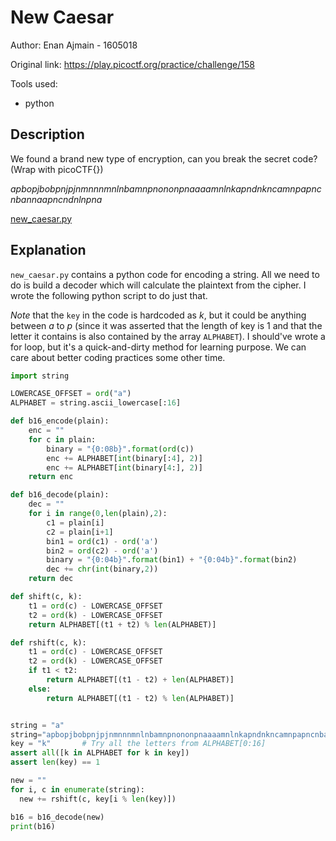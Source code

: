 # New Caesar

Author: Enan Ajmain - 1605018

Original link: https://play.picoctf.org/practice/challenge/158

Tools used:
- python


## Description

We found a brand new type of encryption, can you break the secret code? (Wrap
with picoCTF{})

*apbopjbobpnjpjnmnnnmnlnbamnpnononpnaaaamnlnkapndnkncamnpapncnbannaapncndnlnpna*

[new_caesar.py][1]

## Explanation

`new_caesar.py` contains a python code for encoding a string. All we need to do
is build a decoder which will calculate the plaintext from the cipher. I wrote
the following python script to do just that.

*Note* that the `key` in the code is hardcoded as *k*, but it could be anything
between *a* to *p* (since it was asserted that the length of key is 1 and that
the letter it contains is also contained by the array `ALPHABET`). I should've
wrote a for loop, but it's a quick-and-dirty method for learning purpose. We can
care about better coding practices some other time.

```python
import string

LOWERCASE_OFFSET = ord("a")
ALPHABET = string.ascii_lowercase[:16]

def b16_encode(plain):
    enc = ""
    for c in plain:
        binary = "{0:08b}".format(ord(c))
        enc += ALPHABET[int(binary[:4], 2)]
        enc += ALPHABET[int(binary[4:], 2)]
    return enc

def b16_decode(plain):
    dec = ""
    for i in range(0,len(plain),2):
        c1 = plain[i]
        c2 = plain[i+1]
        bin1 = ord(c1) - ord('a')
        bin2 = ord(c2) - ord('a')
        binary = "{0:04b}".format(bin1) + "{0:04b}".format(bin2)
        dec += chr(int(binary,2))
    return dec

def shift(c, k):
    t1 = ord(c) - LOWERCASE_OFFSET
    t2 = ord(k) - LOWERCASE_OFFSET
    return ALPHABET[(t1 + t2) % len(ALPHABET)]

def rshift(c, k):
    t1 = ord(c) - LOWERCASE_OFFSET
    t2 = ord(k) - LOWERCASE_OFFSET
    if t1 < t2:
        return ALPHABET[(t1 - t2) + len(ALPHABET)]
    else:
        return ALPHABET[(t1 - t2) % len(ALPHABET)]


string = "a"
string="apbopjbobpnjpjnmnnnmnlnbamnpnononpnaaaamnlnkapndnkncamnpapncnbannaapncndnlnpna"
key = "k"       # Try all the letters from ALPHABET[0:16]
assert all([k in ALPHABET for k in key])
assert len(key) == 1

new = ""
for i, c in enumerate(string):
  new += rshift(c, key[i % len(key)])

b16 = b16_decode(new)
print(b16)

```


[1]: https://mercury.picoctf.net/static/d8a6722e08659449dd091668c0c9bbca/new_caesar.py
